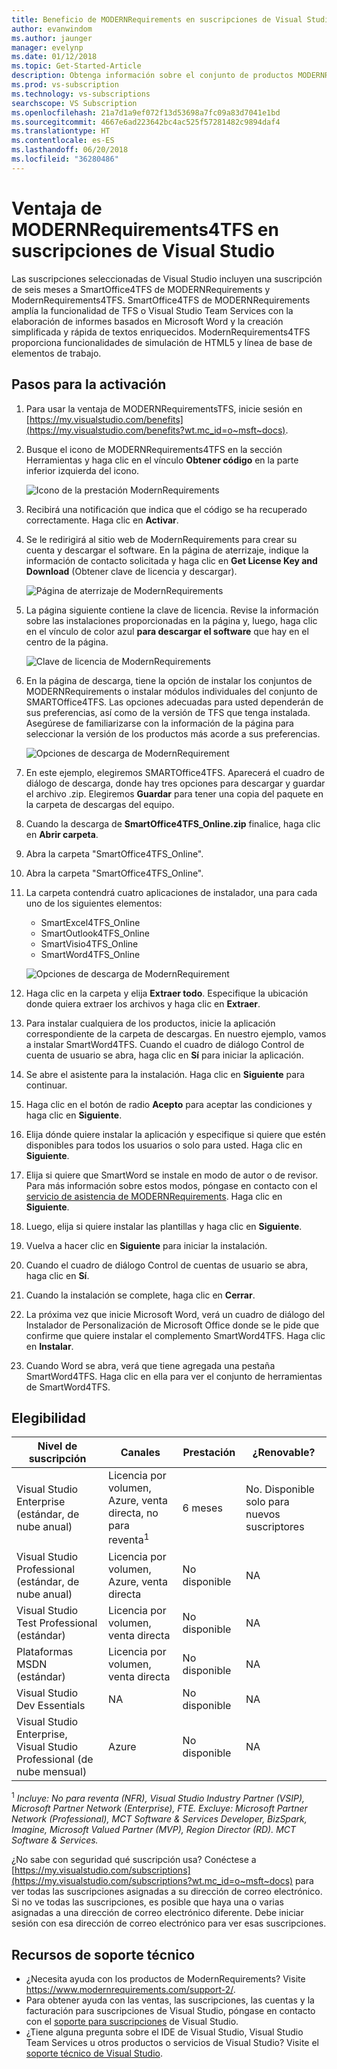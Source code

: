 ```yaml
---
title: Beneficio de MODERNRequirements en suscripciones de Visual Studio | Microsoft Docs
author: evanwindom
ms.author: jaunger
manager: evelynp
ms.date: 01/12/2018
ms.topic: Get-Started-Article
description: Obtenga información sobre el conjunto de productos MODERNRequirements incluido en la suscripción de Visual Studio Enterprise seleccionada.
ms.prod: vs-subscription
ms.technology: vs-subscriptions
searchscope: VS Subscription
ms.openlocfilehash: 21a7d1a9ef072f13d53698a7fc09a83d7041e1bd
ms.sourcegitcommit: 4667e6ad223642bc4ac525f57281482c9894daf4
ms.translationtype: HT
ms.contentlocale: es-ES
ms.lasthandoff: 06/20/2018
ms.locfileid: "36280486"
---
```

# <a name="the-modernrequirements4tfs-benefit-in-visual-studio-subscriptions"></a>Ventaja de MODERNRequirements4TFS en suscripciones de Visual Studio

Las suscripciones seleccionadas de Visual Studio incluyen una suscripción de seis meses a SmartOffice4TFS de MODERNRequirements y ModernRequirements4TFS.  SmartOffice4TFS de MODERNRequirements amplía la funcionalidad de TFS o Visual Studio Team Services con la elaboración de informes basados en Microsoft Word y la creación simplificada y rápida de textos enriquecidos.  ModernRequirements4TFS proporciona funcionalidades de simulación de HTML5 y línea de base de elementos de trabajo.


## <a name="activation-steps"></a>Pasos para la activación
1.  Para usar la ventaja de MODERNRequirementsTFS, inicie sesión en [https://my.visualstudio.com/benefits](https://my.visualstudio.com/benefits?wt.mc_id=o~msft~docs).
2.  Busque el icono de MODERNRequirements4TFS en la sección Herramientas y haga clic en el vínculo **Obtener código** en la parte inferior izquierda del icono.

    ![Icono de la prestación ModernRequirements](_img\vs-modernreq\vs-modernreq-tile.png)

2.  Recibirá una notificación que indica que el código se ha recuperado correctamente.  Haga clic en **Activar**.

3.  Se le redirigirá al sitio web de ModernRequirements para crear su cuenta y descargar el software.  En la página de aterrizaje, indique la información de contacto solicitada y haga clic en **Get License Key and Download** (Obtener clave de licencia y descargar).

    ![Página de aterrizaje de ModernRequirements](_img\vs-modernreq\vs-modernreq-landing.png)


4.  La página siguiente contiene la clave de licencia.  Revise la información sobre las instalaciones proporcionadas en la página y, luego, haga clic en el vínculo de color azul **para descargar el software** que hay en el centro de la página.

    ![Clave de licencia de ModernRequirements](_img\vs-modernreq\vs-modernreq-license-new-resized.png)


5.  En la página de descarga, tiene la opción de instalar los conjuntos de MODERNRequirements o instalar módulos individuales del conjunto de SMARTOffice4TFS.  Las opciones adecuadas para usted dependerán de sus preferencias, así como de la versión de TFS que tenga instalada.  Asegúrese de familiarizarse con la información de la página para seleccionar la versión de los productos más acorde a sus preferencias.

    ![Opciones de descarga de ModernRequirement](_img\vs-modernreq\vs-modernreq-download-page-new.png)

6.  En este ejemplo, elegiremos SMARTOffice4TFS.  Aparecerá el cuadro de diálogo de descarga, donde hay tres opciones para descargar y guardar el archivo .zip.  Elegiremos **Guardar** para tener una copia del paquete en la carpeta de descargas del equipo.

7.  Cuando la descarga de **SmartOffice4TFS_Online.zip** finalice, haga clic en **Abrir carpeta**.

8.  Abra la carpeta "SmartOffice4TFS_Online".

9.  Abra la carpeta "SmartOffice4TFS_Online".

10. La carpeta contendrá cuatro aplicaciones de instalador, una para cada uno de los siguientes elementos:
    - SmartExcel4TFS_Online
    - SmartOutlook4TFS_Online
    - SmartVisio4TFS_Online
    - SmartWord4TFS_Online

    ![Opciones de descarga de ModernRequirement](_img\vs-modernreq\vs-modernreq-downloaded-cropped.png)

11. Haga clic en la carpeta y elija **Extraer todo**.  Especifique la ubicación donde quiera extraer los archivos y haga clic en **Extraer**.

12. Para instalar cualquiera de los productos, inicie la aplicación correspondiente de la carpeta de descargas.  En nuestro ejemplo, vamos a instalar SmartWord4TFS.  Cuando el cuadro de diálogo Control de cuenta de usuario se abra, haga clic en **Sí** para iniciar la aplicación.

13. Se abre el asistente para la instalación.  Haga clic en **Siguiente** para continuar.

14. Haga clic en el botón de radio **Acepto** para aceptar las condiciones y haga clic en **Siguiente**.

15. Elija dónde quiere instalar la aplicación y especifique si quiere que estén disponibles para todos los usuarios o solo para usted.  Haga clic en **Siguiente**.

16. Elija si quiere que SmartWord se instale en modo de autor o de revisor.  Para más información sobre estos modos, póngase en contacto con el [servicio de asistencia de MODERNRequirements](http://www.modernrequirements.com/support-2/).  Haga clic en **Siguiente**.

17. Luego, elija si quiere instalar las plantillas y haga clic en **Siguiente**.

18. Vuelva a hacer clic en **Siguiente** para iniciar la instalación.

19. Cuando el cuadro de diálogo Control de cuentas de usuario se abra, haga clic en **Sí**.

20. Cuando la instalación se complete, haga clic en **Cerrar**.

21. La próxima vez que inicie Microsoft Word, verá un cuadro de diálogo del Instalador de Personalización de Microsoft Office donde se le pide que confirme que quiere instalar el complemento SmartWord4TFS.  Haga clic en **Instalar**.

22. Cuando Word se abra, verá que tiene agregada una pestaña SmartWord4TFS. Haga clic en ella para ver el conjunto de herramientas de SmartWord4TFS.

## <a name="eligibility"></a>Elegibilidad
| Nivel de suscripción                                                 |     Canales                                            | Prestación                                                          | ¿Renovable?    |
|--------------------------------------------------------------------|---------------------------------------------------------|------------------------------------------------------------------|---------------|
| Visual Studio Enterprise (estándar, de nube anual)   | Licencia por volumen, Azure, venta directa, no para reventa<sup>1</sup> | 6 meses       |  No.  Disponible solo para nuevos suscriptores          |
| Visual Studio Professional (estándar, de nube anual) | Licencia por volumen, Azure, venta directa                                       | No disponible                                                          |NA     |
| Visual Studio Test Professional (estándar)                         | Licencia por volumen, venta directa                                              | No disponible                                                          |NA     |
| Plataformas MSDN (estándar)                                          | Licencia por volumen, venta directa                                              | No disponible                                                          |NA     |
| Visual Studio Dev Essentials | NA  |No disponible                                                          |NA     |
| Visual Studio Enterprise, Visual Studio Professional (de nube mensual) | Azure                                       | No disponible                                                           |NA|

<sup>1</sup>  *Incluye: No para reventa (NFR), Visual Studio Industry Partner (VSIP), Microsoft Partner Network (Enterprise), FTE.  Excluye:  Microsoft Partner Network (Professional), MCT Software & Services Developer, BizSpark, Imagine, Microsoft Valued Partner (MVP), Region Director (RD).  MCT Software & Services.*

¿No sabe con seguridad qué suscripción usa?  Conéctese a [https://my.visualstudio.com/subscriptions](https://my.visualstudio.com/subscriptions?wt.mc_id=o~msft~docs) para ver todas las suscripciones asignadas a su dirección de correo electrónico. Si no ve todas las suscripciones, es posible que haya una o varias asignadas a una dirección de correo electrónico diferente.  Debe iniciar sesión con esa dirección de correo electrónico para ver esas suscripciones.

## <a name="support-resources"></a>Recursos de soporte técnico
-  ¿Necesita ayuda con los productos de ModernRequirements?  Visite https://www.modernrequirements.com/support-2/.
-  Para obtener ayuda con las ventas, las suscripciones, las cuentas y la facturación para suscripciones de Visual Studio, póngase en contacto con el [soporte para suscripciones](https://visualstudio.microsoft.com/subscriptions/support/) de Visual Studio.
-  ¿Tiene alguna pregunta sobre el IDE de Visual Studio, Visual Studio Team Services u otros productos o servicios de Visual Studio?  Visite el [soporte técnico de Visual Studio](https://visualstudio.microsoft.com/support/).